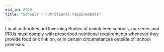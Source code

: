 ```yaml
---
esd_id: 2749
title: "Schools - nutritional requirements"
---
```


Local authorities or Governing Bodies of maintained schools, nurseries and PRUs must comply with prescribed nutritional requirements whenever they provide food or drink on, or in certain circumstances outside of, school premises. 

